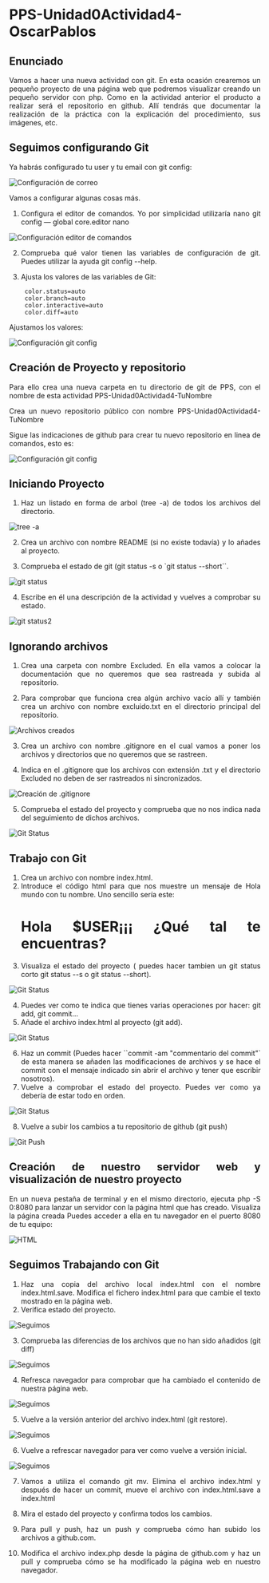 # PPS-Unidad0Actividad4-OscarPablos

<div style="text-align: justify;">
 
## Enunciado

Vamos a hacer una nueva actividad con git. En esta ocasión crearemos un pequeño proyecto de una página web que podremos visualizar creando un pequeño servidor con php. Como en la actividad anterior el producto a realizar será el repositorio en github. Allí tendrás que documentar la realización de la práctica con la explicación del procedimiento, sus imágenes, etc.

## Seguimos configurando Git

Ya habrás configurado tu user y tu email con git config:

![Configuración de correo](/Imágenes/1.png.png)

Vamos a configurar algunas cosas más.

1. Configura el editor de comandos. Yo por simplicidad utilizaría nano git config — global core.editor nano

![Configuración editor de comandos](/Imágenes/2.png)

2. Comprueba qué valor tienen las variables de configuración de git. Puedes utilizar la ayuda git config --help.

3. Ajusta los valores de las variables de Git:

        color.status=auto
        color.branch=auto
        color.interactive=auto
        color.diff=auto

Ajustamos los valores:

![Configuración git config](/Imágenes/3.png)

## Creación de Proyecto y repositorio

Para ello crea una nueva carpeta en tu directorio de git de PPS, con el nombre de esta actividad PPS-Unidad0Actividad4-TuNombre

Crea un nuevo repositorio público con nombre PPS-Unidad0Actividad4-TuNombre

Sigue las indicaciones de github para crear tu nuevo repositorio en linea de comandos, esto es:

![Configuración git config](/Imágenes/4.jpg)

## Iniciando Proyecto

1. Haz un listado en forma de arbol (tree -a) de todos los archivos del directorio.

![tree -a](/Imágenes/5.png)

2. Crea un archivo con nombre README (si no existe todavía) y lo añades al proyecto.

3. Comprueba el estado de git (git status -s o `git status --short``.

![git status](/Imágenes/6.png)

4. Escribe en él una descripción de la actividad y vuelves a comprobar su estado.

![git status2](/Imágenes/7.png)

## Ignorando archivos

1. Crea una carpeta con nombre Excluded. En ella vamos a colocar la documentación que no queremos que sea rastreada y subida al repositorio.

2. Para comprobar que funciona crea algún archivo vacío allí y también crea un archivo con nombre excluido.txt en el directorio principal del repositorio.

![Archivos creados](/Imágenes/8.png)

3. Crea un archivo con nombre .gitignore en el cual vamos a poner los archivos y directorios que no queremos que se rastreen.

4. Indica en el .gitignore que los archivos con extensión .txt y el directorio Excluded no deben de ser rastreados ni sincronizados.

![Creación de .gitignore](/Imágenes/9.png)

5. Comprueba el estado del proyecto y comprueba que no nos indica nada del seguimiento de dichos archivos.

![Git Status](/Imágenes/10.png)

## Trabajo con Git

1. Crea un archivo con nombre index.html.
2. Introduce el código html para que nos muestre un mensaje de Hola mundo con tu nombre. Uno sencillo sería este:
   <H1>Hola $USER¡¡¡ ¿Qué tal te encuentras?</H1>
3. Visualiza el estado del proyecto ( puedes hacer tambien un git status corto git status --s o git status --short).

![Git Status](/Imágenes/11.png)

4. Puedes ver como te indica que tienes varias operaciones por hacer: git add, git commit...
5. Añade el archivo index.html al proyecto (git add).

![Git Status](/Imágenes/12.png)

6. Haz un commit (Puedes hacer ``commit -am "commentario del commit"` de esta manera se añaden las modificaciones de archivos y se hace el commit con el mensaje indicado sin abrir el archivo y tener que escribir nosotros).
7. Vuelve a comprobar el estado del proyecto. Puedes ver como ya debería de estar todo en orden.

![Git Status](/Imágenes/13.png)

8. Vuelve a subir los cambios a tu repositorio de github (git push)

![Git Push](/Imágenes/14.png)

## Creación de nuestro servidor web y visualización de nuestro proyecto
En un nueva pestaña de terminal y en el mismo directorio, ejecuta php -S 0:8080 para lanzar un servidor con la página html que has creado.
Visualiza la página creada Puedes acceder a ella en tu navegador en el puerto 8080 de tu equipo:

![HTML](/Imágenes/15.png)

## Seguimos Trabajando con Git
1. Haz una copia del archivo local index.html con el nombre index.html.save. Modifica el fichero index.html para que cambie el texto mostrado en la página web.
2. Verifica estado del proyecto.

![Seguimos](/Imágenes/16.png)

3. Comprueba las diferencias de los archivos que no han sido añadidos (git diff)

![Seguimos](/Imágenes/17.png)

4. Refresca navegador para comprobar que ha cambiado el contenido de nuestra página web.

![Seguimos](/Imágenes/18.png)

5. Vuelve a la versión anterior del archivo index.html (git restore).

![Seguimos](/Imágenes/19.png)

6. Vuelve a refrescar navegador para ver como vuelve a versión inicial.

![Seguimos](/Imágenes/20.png)

7. Vamos a utiliza el comando git mv. Elimina el archivo index.html y después de hacer un commit, mueve el archivo con index.html.save a index.html


8. Mira el estado del proyecto y confirma todos los cambios.
9. Para pull y push, haz un push y comprueba cómo han subido los archivos a github.com.
10. Modifica el archivo index.php desde la página de github.com y haz un pull y comprueba cómo se ha modificado la página web en nuestro navegador.

